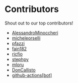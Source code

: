 # Contributors

Shout out to our top contributors!

- [AlessandroMinoccheri](https://api.github.com/users/AlessandroMinoccheri)
- [micheleorselli](https://api.github.com/users/micheleorselli)
- [pfazzi](https://api.github.com/users/pfazzi)
- [fain182](https://api.github.com/users/fain182)
- [ricfio](https://api.github.com/users/ricfio)
- [stephpy](https://api.github.com/users/stephpy)
- [mloru](https://api.github.com/users/mloru)
- [DonCallisto](https://api.github.com/users/DonCallisto)
- [github-actions[bot]](https://api.github.com/users/github-actions%5Bbot%5D)

